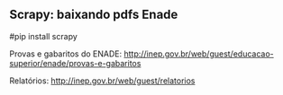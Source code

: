 ## Scrapy: baixando pdfs Enade

#pip install scrapy


Provas e gabaritos do ENADE: http://inep.gov.br/web/guest/educacao-superior/enade/provas-e-gabaritos

Relatórios: http://inep.gov.br/web/guest/relatorios
